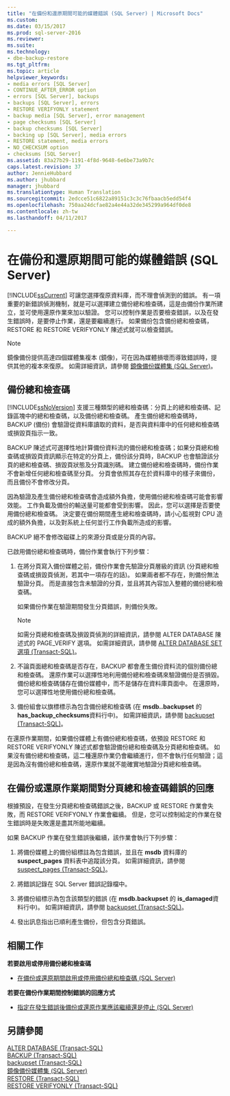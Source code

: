 ```yaml
---
title: "在備份和還原期間可能的媒體錯誤 (SQL Server) | Microsoft Docs"
ms.custom: 
ms.date: 03/15/2017
ms.prod: sql-server-2016
ms.reviewer: 
ms.suite: 
ms.technology:
- dbe-backup-restore
ms.tgt_pltfrm: 
ms.topic: article
helpviewer_keywords:
- media errors [SQL Server]
- CONTINUE_AFTER_ERROR option
- errors [SQL Server], backups
- backups [SQL Server], errors
- RESTORE VERIFYONLY statement
- backup media [SQL Server], error management
- page checksums [SQL Server]
- backup checksums [SQL Server]
- backing up [SQL Server], media errors
- RESTORE statement, media errors
- NO_CHECKSUM option
- checksums [SQL Server]
ms.assetid: 83a27b29-1191-4f8d-9648-6e6be73a9b7c
caps.latest.revision: 37
author: JennieHubbard
ms.author: jhubbard
manager: jhubbard
ms.translationtype: Human Translation
ms.sourcegitcommit: 2edcce51c6822a89151c3c3c76fbaacb5edd54f4
ms.openlocfilehash: 750aa24dcfae82a4e44a32de345299a964df0de8
ms.contentlocale: zh-tw
ms.lasthandoff: 04/11/2017

---
```

# <a name="possible-media-errors-during-backup-and-restore-sql-server"></a>在備份和還原期間可能的媒體錯誤 (SQL Server)
  [!INCLUDE[ssCurrent](../../includes/sscurrent-md.md)] 可讓您選擇復原資料庫，而不理會偵測到的錯誤。 有一項重要的新錯誤偵測機制，就是可以選擇建立備份總和檢查碼，這是由備份作業所建立，並可使用還原作業來加以驗證。 您可以控制作業是否要檢查錯誤，以及在發生錯誤時，是要停止作業，還是要繼續進行。 如果備份包含備份總和檢查碼，RESTORE 和 RESTORE VERIFYONLY 陳述式就可以檢查錯誤。  
  
> [!NOTE]  
>  鏡像備份提供高達四個媒體集複本 (鏡像)，可在因為媒體損壞而導致錯誤時，提供其他的複本來復原。 如需詳細資訊，請參閱 [鏡像備份媒體集 &#40;SQL Server&#41;](../../relational-databases/backup-restore/mirrored-backup-media-sets-sql-server.md)。  
  
  
##  <a name="BckChecksums"></a> 備份總和檢查碼  
 [!INCLUDE[ssNoVersion](../../includes/ssnoversion-md.md)] 支援三種類型的總和檢查碼：分頁上的總和檢查碼、記錄區塊中的總和檢查碼，以及備份總和檢查碼。 產生備份總和檢查碼時，BACKUP (備份) 會驗證從資料庫讀取的資料，是否與資料庫中的任何總和檢查碼或損毀頁指示一致。  
  
 BACKUP 陳述式可選擇性地計算備份資料流的備份總和檢查碼；如果分頁總和檢查碼或損毀頁資訊顯示在特定的分頁上，備份該分頁時，BACKUP 也會驗證該分頁的總和檢查碼、損毀頁狀態及分頁識別碼。 建立備份總和檢查碼時，備份作業不會新增任何總和檢查碼至分頁。 分頁會依照其存在於資料庫中的樣子來備份，而且備份不會修改分頁。  
  
 因為驗證及產生備份總和檢查碼會造成額外負擔，使用備份總和檢查碼可能會影響效能。 工作負載及備份的輸送量可能都會受到影響。 因此，您可以選擇是否要使用備份總和檢查碼。 決定要在備份期間產生總和檢查碼時，請小心監視對 CPU 造成的額外負擔，以及對系統上任何並行工作負載所造成的影響。  
  
 BACKUP 絕不會修改磁碟上的來源分頁或是分頁的內容。  
  
 已啟用備份總和檢查碼時，備份作業會執行下列步驟：  
  
1.  在將分頁寫入備份媒體之前，備份作業會先驗證分頁層級的資訊 (分頁總和檢查碼或損毀頁偵測，若其中一項存在的話)。 如果兩者都不存在，則備份無法驗證分頁。 而是直接包含未驗證的分頁，並且將其內容加入整體的備份總和檢查碼。  
  
     如果備份作業在驗證期間發生分頁錯誤，則備份失敗。  
  
    > [!NOTE]  
    >  如需分頁總和檢查碼及損毀頁偵測的詳細資訊，請參閱 ALTER DATABASE 陳述式的 PAGE_VERIFY 選項。 如需詳細資訊，請參閱 [ALTER DATABASE SET 選項 &#40;Transact-SQL&#41;](../../t-sql/statements/alter-database-transact-sql-set-options.md)。  
  
2.  不論頁面總和檢查碼是否存在，BACKUP 都會產生備份資料流的個別備份總和檢查碼。 還原作業可以選擇性地利用備份總和檢查碼來驗證備份是否損毀。 備份總和檢查碼儲存在備份媒體中，而不是儲存在資料庫頁面中。 在還原時，您可以選擇性地使用備份總和檢查碼。  
  
3.  備份組會以旗標標示為包含備份總和檢查碼 (在 **msdb..backupset** 的 **has_backup_checksums**資料行中)。 如需詳細資訊，請參閱 [backupset &#40;Transact-SQL&#41;](../../relational-databases/system-tables/backupset-transact-sql.md)。  
  
 在還原作業期間，如果備份媒體上有備份總和檢查碼，依預設 RESTORE 和 RESTORE VERIFYONLY 陳述式都會驗證備份總和檢查碼及分頁總和檢查碼。 如果沒有備份總和檢查碼，這二種還原作業仍會繼續進行，但不會執行任何驗證；這是因為沒有備份總和檢查碼，還原作業就不能確實地驗證分頁總和檢查碼。  
  
## <a name="response-to-page-checksum-errors-during-a-backup-or-restore-operation"></a>在備份或還原作業期間對分頁總和檢查碼錯誤的回應  
 根據預設，在發生分頁總和檢查碼錯誤之後，BACKUP 或 RESTORE 作業會失敗，而 RESTORE VERIFYONLY 作業會繼續。 但是，您可以控制給定的作業在發生錯誤時是失敗還是盡其所能地繼續。  
  
 如果 BACKUP 作業在發生錯誤後繼續，該作業會執行下列步驟：  
  
1.  將備份媒體上的備份組標註為包含錯誤，並且在 **msdb** 資料庫的 **suspect_pages** 資料表中追蹤該分頁。 如需詳細資訊，請參閱 [suspect_pages &#40;Transact-SQL&#41;](../../relational-databases/system-tables/suspect-pages-transact-sql.md)。  
  
2.  將錯誤記錄在 SQL Server 錯誤記錄檔中。  
  
3.  將備份組標示為包含該類型的錯誤 (在 **msdb.backupset** 的 **is_damaged**資料行中)。 如需詳細資訊，請參閱 [backupset &#40;Transact-SQL&#41;](../../relational-databases/system-tables/backupset-transact-sql.md)。  
  
4.  發出訊息指出已順利產生備份，但包含分頁錯誤。  
  
##  <a name="RelatedTasks"></a> 相關工作  
 **若要啟用或停用備份總和檢查碼**  
  
-   [在備份或還原期間啟用或停用備份總和檢查碼 &#40;SQL Server&#41;](../../relational-databases/backup-restore/enable-or-disable-backup-checksums-during-backup-or-restore-sql-server.md)  
  
 **若要在備份作業期間控制錯誤的回應方式**  
  
-   [指定在發生錯誤後備份或還原作業應該繼續還是停止 &#40;SQL Server&#41;](../../relational-databases/backup-restore/specify-if-backup-or-restore-continues-or-stops-after-error.md)  
  
## <a name="see-also"></a>另請參閱  
 [ALTER DATABASE &#40;Transact-SQL&#41;](../../t-sql/statements/alter-database-transact-sql.md)   
 [BACKUP &#40;Transact-SQL&#41;](../../t-sql/statements/backup-transact-sql.md)   
 [backupset &#40;Transact-SQL&#41;](../../relational-databases/system-tables/backupset-transact-sql.md)   
 [鏡像備份媒體集 &#40;SQL Server&#41;](../../relational-databases/backup-restore/mirrored-backup-media-sets-sql-server.md)   
 [RESTORE &#40;Transact-SQL&#41;](../../t-sql/statements/restore-statements-transact-sql.md)   
 [RESTORE VERIFYONLY &#40;Transact-SQL&#41;](../../t-sql/statements/restore-statements-verifyonly-transact-sql.md)  
  
  
